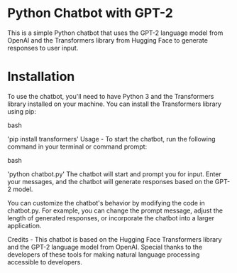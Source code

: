 # Python Chatbot with GPT-2
This is a simple Python chatbot that uses the GPT-2 language model from OpenAI and the Transformers library from Hugging Face to generate responses to user input.

# Installation
To use the chatbot, you'll need to have Python 3 and the Transformers library installed on your machine. You can install the Transformers library using pip:

bash

'pip install transformers'
Usage - 
To start the chatbot, run the following command in your terminal or command prompt:

bash

'python chatbot.py'
The chatbot will start and prompt you for input. Enter your messages, and the chatbot will generate responses based on the GPT-2 model.

You can customize the chatbot's behavior by modifying the code in chatbot.py. For example, you can change the prompt message, adjust the length of generated responses, or incorporate the chatbot into a larger application.

Credits - 
This chatbot is based on the Hugging Face Transformers library and the GPT-2 language model from OpenAI. Special thanks to the developers of these tools for making natural language processing accessible to developers.
